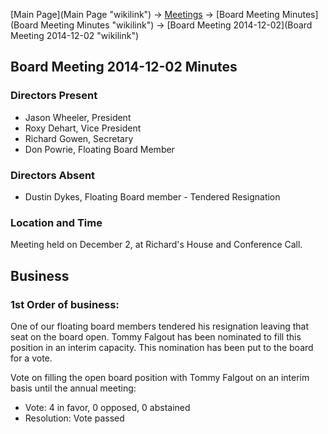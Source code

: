 [Main Page](Main Page "wikilink") -\> [Meetings](Meetings "wikilink")
-\> [Board Meeting Minutes](Board Meeting Minutes "wikilink") -\> [Board
Meeting 2014-12-02](Board Meeting 2014-12-02 "wikilink")

Board Meeting 2014-12-02 Minutes
--------------------------------

### Directors Present

-   Jason Wheeler, President
-   Roxy Dehart, Vice President
-   Richard Gowen, Secretary
-   Don Powrie, Floating Board Member

### Directors Absent

-   Dustin Dykes, Floating Board member - Tendered Resignation

### Location and Time

Meeting held on December 2, at Richard's House and Conference Call.

Business
--------

### 1st Order of business:

One of our floating board members tendered his resignation leaving that
seat on the board open. Tommy Falgout has been nominated to fill this
position in an interim capacity. This nomination has been put to the
board for a vote.

Vote on filling the open board position with Tommy Falgout on an interim
basis until the annual meeting:

-   Vote: 4 in favor, 0 opposed, 0 abstained
-   Resolution: Vote passed

